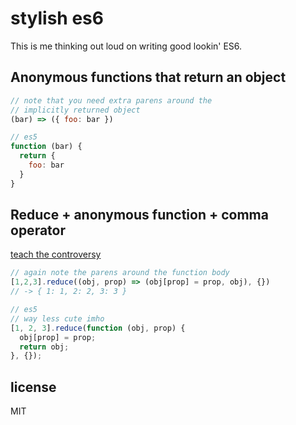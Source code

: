 # stylish es6

This is me thinking out loud on writing good lookin' ES6.

## Anonymous functions that return an object

```javascript
// note that you need extra parens around the
// implicitly returned object
(bar) => ({ foo: bar })

// es5
function (bar) {
  return {
    foo: bar
  }
}
```

## Reduce + anonymous function + comma operator

[teach the controversy](https://twitter.com/briantford/status/479353642676662272)

```javascript
// again note the parens around the function body
[1,2,3].reduce((obj, prop) => (obj[prop] = prop, obj), {})
// -> { 1: 1, 2: 2, 3: 3 }

// es5
// way less cute imho
[1, 2, 3].reduce(function (obj, prop) {
  obj[prop] = prop;
  return obj;
}, {});
```


## license
MIT
